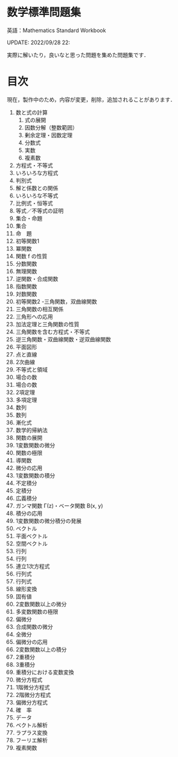 # 数学標準問題集
英語：Mathematics Standard Workbook

UPDATE: 2022/09/28 22:

実際に解いたり，良いなと思った問題を集めた問題集です．

# 目次
現在，製作中のため，内容が変更，削除，追加されることがあります．

1. 数と式の計算
    1. 式の展開
    1. 因数分解（整数範囲）
    1. 剰余定理・因数定理
    1. 分数式
    1. 実数
    1. 複素数
1. 方程式・不等式
  1. いろいろな方程式
  1. 判別式
  1. 解と係数との関係
  1. いろいろな不等式
  1. 比例式・恒等式
  1. 等式／不等式の証明
1. 集合・命題
  1. 集合
  1. 命　題
1. 初等関数1
  1. 冪関数
  1. 関数 f の性質
  1. 分数関数
  1. 無理関数
  1. 逆関数・合成関数
  1. 指数関数
  1. 対数関数
1. 初等関数2 -三角関数，双曲線関数
  1. 三角関数の相互関係
  1. 三角形への応用
  1. 加法定理と三角関数の性質
  1. 三角関数を含む方程式・不等式
  1. 逆三角関数・双曲線関数・逆双曲線関数
1. 平面図形
  1. 点と直線
  1. 2次曲線
  1. 不等式と領域
1. 場合の数
  1. 場合の数
  1. 2項定理
  1. 多項定理
1. 数列
  1. 数列
  1. 漸化式
  1. 数学的帰納法
  1. 関数の展開
1. 1変数関数の微分
  1. 関数の極限
  1. 導関数
  1. 微分の応用
1. 1変数関数の積分
  1. 不定積分
  1. 定積分
  1. 広義積分
  1. ガンマ関数 Γ(z)・ベータ関数 B(x, y)
  1. 積分の応用
  1. 1変数関数の微分積分の発展
1. ベクトル
  1. 平面ベクトル
  1. 空間ベクトル
1. 行列
  1. 行列
  1. 連立1次方程式
1. 行列式
  1. 行列式
  1. 線形変換
  1. 固有値
1. 2変数関数以上の微分
  1. 多変数関数の極限
  1. 偏微分
  1. 合成関数の微分
  1. 全微分
  1. 偏微分の応用
1. 2変数関数以上の積分
  1. 2重積分
  1. 3重積分
  1. 重積分における変数変換
1. 微分方程式
  1. 1階微分方程式
  1. 2階微分方程式
  1. 偏微分方程式
1. 確　率
1. データ
1. ベクトル解析
1. ラプラス変換
1. フーリエ解析
1. 複素関数

  
